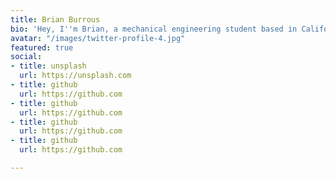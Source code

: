 ```yaml
---
title: Brian Burrous
bio: 'Hey, I''m Brian, a mechanical engineering student based in California. '
avatar: "/images/twitter-profile-4.jpg"
featured: true
social:
- title: unsplash
  url: https://unsplash.com
- title: github
  url: https://github.com
- title: github
  url: https://github.com
- title: github
  url: https://github.com
- title: github
  url: https://github.com

---
```

